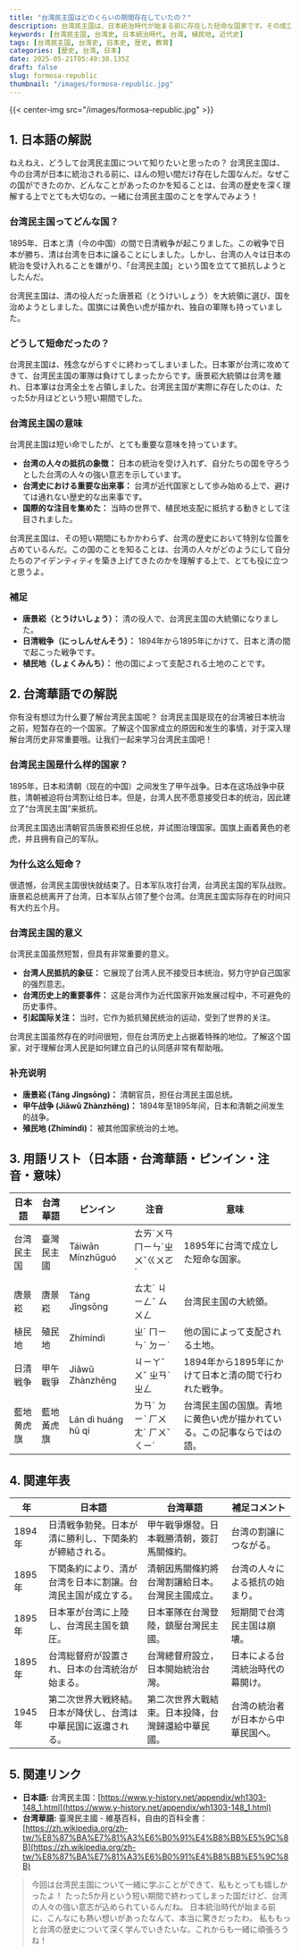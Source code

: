 ```yaml
---
title: "台湾民主国はどのくらいの期間存在していたの？"
description: 台湾民主国は、日本統治時代が始まる前に存在した短命な国家です。その成立と終焉、歴史的意義をやさしい日本語で解説します。
keywords: [台湾民主国, 台湾史, 日本統治時代, 台湾, 植民地, 近代史]
tags: [台湾民主国, 台湾史, 日本史, 歴史, 教育]
categories: [歴史, 台湾, 日本]
date: 2025-05-21T05:49:30.135Z
draft: false
slug: formosa-republic
thumbnail: "/images/formosa-republic.jpg"
---
```


{{< center-img src="/images/formosa-republic.jpg" >}}

## 1. 日本語の解説

ねえねえ、どうして台湾民主国について知りたいと思ったの？ 台湾民主国は、今の台湾が日本に統治される前に、ほんの短い間だけ存在した国なんだ。なぜこの国ができたのか、どんなことがあったのかを知ることは、台湾の歴史を深く理解する上でとても大切なの。一緒に台湾民主国のことを学んでみよう！

### 台湾民主国ってどんな国？

1895年、日本と清（今の中国）の間で日清戦争が起こりました。この戦争で日本が勝ち、清は台湾を日本に譲ることにしました。しかし、台湾の人々は日本の統治を受け入れることを嫌がり、「台湾民主国」という国を立てて抵抗しようとしたんだ。

台湾民主国は、清の役人だった唐景崧（とうけいしょう）を大統領に選び、国を治めようとしました。国旗には黄色い虎が描かれ、独自の軍隊も持っていました。

### どうして短命だったの？

台湾民主国は、残念ながらすぐに終わってしまいました。日本軍が台湾に攻めてきて、台湾民主国の軍隊は負けてしまったからです。唐景崧大統領は台湾を離れ、日本軍は台湾全土を占領しました。台湾民主国が実際に存在したのは、たった5か月ほどという短い期間でした。

### 台湾民主国の意味

台湾民主国は短い命でしたが、とても重要な意味を持っています。

*   **台湾の人々の抵抗の象徴：** 日本の統治を受け入れず、自分たちの国を守ろうとした台湾の人々の強い意志を示しています。
*   **台湾史における重要な出来事：** 台湾が近代国家として歩み始める上で、避けては通れない歴史的な出来事です。
*   **国際的な注目を集めた：** 当時の世界で、植民地支配に抵抗する動きとして注目されました。

台湾民主国は、その短い期間にもかかわらず、台湾の歴史において特別な位置を占めているんだ。この国のことを知ることは、台湾の人々がどのようにして自分たちのアイデンティティを築き上げてきたのかを理解する上で、とても役に立つと思うよ。

### 補足

*   **唐景崧（とうけいしょう）：** 清の役人で、台湾民主国の大統領になりました。
*   **日清戦争（にっしんせんそう）：** 1894年から1895年にかけて、日本と清の間で起こった戦争です。
*   **植民地（しょくみんち）：** 他の国によって支配される土地のことです。

## 2. 台湾華語での解説

你有没有想过为什么要了解台湾民主国呢？ 台湾民主国是现在的台湾被日本统治之前，短暂存在的一个国家。了解这个国家成立的原因和发生的事情，对于深入理解台湾历史非常重要哦。让我们一起来学习台湾民主国吧！

### 台湾民主国是什么样的国家？

1895年，日本和清朝（现在的中国）之间发生了甲午战争。日本在这场战争中获胜，清朝被迫将台湾割让给日本。但是，台湾人民不愿意接受日本的统治，因此建立了“台湾民主国”来抵抗。

台湾民主国选出清朝官员唐景崧担任总统，并试图治理国家。国旗上画着黄色的老虎，并且拥有自己的军队。

### 为什么这么短命？

很遗憾，台湾民主国很快就结束了。日本军队攻打台湾，台湾民主国的军队战败。唐景崧总统离开了台湾，日本军队占领了整个台湾。台湾民主国实际存在的时间只有大约五个月。

### 台湾民主国的意义

台湾民主国虽然短暂，但具有非常重要的意义。

*   **台湾人民抵抗的象征：** 它展现了台湾人民不接受日本统治，努力守护自己国家的强烈意志。
*   **台湾历史上的重要事件：** 这是台湾作为近代国家开始发展过程中，不可避免的历史事件。
*   **引起国际关注：** 当时，它作为抵抗殖民统治的运动，受到了世界的关注。

台湾民主国虽然存在的时间很短，但在台湾历史上占据着特殊的地位。了解这个国家，对于理解台湾人民是如何建立自己的认同感非常有帮助哦。

### 补充说明

*   **唐景崧 (Táng Jǐngsōng)：** 清朝官员，担任台湾民主国总统。
*   **甲午战争 (Jiǎwǔ Zhànzhēng)：** 1894年至1895年间，日本和清朝之间发生的战争。
*   **殖民地 (Zhímíndì)：** 被其他国家统治的土地。

## 3. 用語リスト（日本語・台湾華語・ピンイン・注音・意味）

| 日本語     | 台湾華語      | ピンイン      | 注音     | 意味                                                                    |
| -------- | --------- | --------- | ------ | --------------------------------------------------------------------- |
| 台湾民主国   | 臺灣民主國    | Táiwān Mínzhǔguó | ㄊㄞˊㄨㄢ ㄇㄧㄣˊㄓㄨˇㄍㄨㄛˊ | 1895年に台湾で成立した短命な国家。                                                        |
| 唐景崧     | 唐景崧      | Táng Jǐngsōng | ㄊㄤˊ ㄐㄧㄥˇ ㄙㄨㄥ  | 台湾民主国の大統領。                                                               |
| 植民地     | 殖民地      | Zhímíndì    | ㄓˊ ㄇㄧㄣˊ ㄉㄧˋ   | 他の国によって支配される土地。                                                            |
| 日清戦争   | 甲午戰爭      | Jiǎwǔ Zhànzhēng | ㄐㄧㄚˇ ㄨˇ ㄓㄢˋ ㄓㄥ  | 1894年から1895年にかけて日本と清の間で行われた戦争。                                               |
| 藍地黄虎旗 | 藍地黃虎旗     | Lán dì huáng hǔ qí | ㄌㄢˊ ㄉㄧˋ ㄏㄨㄤˊ ㄏㄨˇ ㄑㄧˊ | 台湾民主国の国旗。青地に黄色い虎が描かれている。この記事ならではの語。                                     |

## 4. 関連年表

| 年     | 日本語                                                              | 台湾華語                                                              | 補足コメント                                                                               |
| ----- | ------------------------------------------------------------------ | ------------------------------------------------------------------ | ------------------------------------------------------------------------------------- |
| 1894年 | 日清戦争勃発。日本が清に勝利し、下関条約が締結される。                                                | 甲午戰爭爆發。日本戰勝清朝，簽訂馬關條約。                                                | 台湾の割譲につながる。                                                                             |
| 1895年 | 下関条約により、清が台湾を日本に割譲。台湾民主国が成立する。                                                  | 清朝因馬關條約將台灣割讓給日本。台灣民主國成立。                                                  | 台湾の人々による抵抗の始まり。                                                                          |
| 1895年 | 日本軍が台湾に上陸し、台湾民主国を鎮圧。                                                           | 日本軍隊在台灣登陸，鎮壓台灣民主國。                                                           | 短期間で台湾民主国は崩壊。                                                                              |
| 1895年 | 台湾総督府が設置され、日本の台湾統治が始まる。                                                      | 台灣總督府設立，日本開始統治台灣。                                                      | 日本による台湾統治時代の幕開け。                                                                          |
| 1945年 | 第二次世界大戦終結。日本が降伏し、台湾は中華民国に返還される。                                                   | 第二次世界大戰結束。日本投降，台灣歸還給中華民國。                                                   | 台湾の統治者が日本から中華民国へ。                                                                          |

## 5. 関連リンク

*   **日本語:** 台湾民主国：[https://www.y-history.net/appendix/wh1303-148_1.html](https://www.y-history.net/appendix/wh1303-148_1.html)
*   **台湾華語:** 臺灣民主國 - 維基百科，自由的百科全書：[https://zh.wikipedia.org/zh-tw/%E8%87%BA%E7%81%A3%E6%B0%91%E4%B8%BB%E5%9C%8B](https://zh.wikipedia.org/zh-tw/%E8%87%BA%E7%81%A3%E6%B0%91%E4%B8%BB%E5%9C%8B)

> 今回は台湾民主国について一緒に学ぶことができて、私もとっても嬉しかったよ！ たった5か月という短い期間で終わってしまった国だけど、台湾の人々の強い意志が込められているんだね。 日本統治時代が始まる前に、こんなにも熱い想いがあったなんて、本当に驚きだったわ。 私ももっと台湾の歴史について深く学んでいきたいな。これからも一緒に頑張ろうね！
